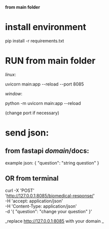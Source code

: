 **from main folder**

# install environment
pip install -r requirements.txt

# RUN from main folder

_linux_:

uvicorn main:app --reload --port 8085 

_window_:

python -m uvicorn main:app --reload

(change port if necessary)

# send json:

## from fastapi _domain_/docs:

example json:
{
  "question": "string question"
}

## OR from terminal

curl -X 'POST' \
  'http://127.0.0.1:8085/biomedical-response/' \
  -H 'accept: application/json' \
  -H 'Content-Type: application/json' \
  -d '{
  "question": "change your question"
}'

_replace http://127.0.0.1:8085 with your domain
_
